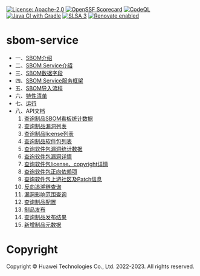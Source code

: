 [![License: Apache-2.0](https://img.shields.io/badge/License-Apache_2.0-blue.svg)](https://raw.githubusercontent.com/opensourceways/sbom-service/main/LICENSE)
[![OpenSSF Scorecard](https://api.securityscorecards.dev/projects/github.com/opensourceways/sbom-service/badge)](https://api.securityscorecards.dev/projects/github.com/opensourceways/sbom-service)
[![CodeQL](https://github.com/opensourceways/sbom-service/actions/workflows/codeql.yml/badge.svg)](https://github.com/opensourceways/sbom-service/actions/workflows/codeql.yml)
[![Java CI with Gradle](https://github.com/opensourceways/sbom-service/actions/workflows/gradle.yml/badge.svg)](https://github.com/opensourceways/sbom-service/actions/workflows/gradle.yml)
[![SLSA 3](https://slsa.dev/images/gh-badge-level3.svg)](https://slsa.dev)
[![Renovate enabled](https://img.shields.io/badge/renovate-enabled-brightgreen.svg)](https://renovatebot.com/)

# sbom-service

* 一、[SBOM介绍](doc/sbom/whatIsSbom.md)
* 二、[SBOM Service介绍](doc/sbom/sbomService.md)
* 三、[SBOM数据字段](doc/sbom/sbomFields.md)
* 四、[SBOM Service服务框架](doc/module/module.md)
* 五、[SBOM导入流程](doc/import_sbom/importSbom.md)
* 六、[特性清单](doc/features/features.md)
* 七、[运行](doc/run/howToRun.md)
* 八、API文档
  1. [查询制品SBOM看板统计数据](doc/api/查询制品SBOM看板统计数据.md)
  2. [查询制品漏洞列表](doc/api/查询制品漏洞列表.md)
  3. [查询制品license列表](doc/api/查询制品license列表.md)
  4. [查询制品软件包列表](doc/api/查询制品软件包列表.md)
  5. [查询软件包漏洞统计数据](doc/api/查询软件包漏洞统计数据.md)
  6. [查询软件包漏洞详情](doc/api/查询软件包漏洞详情.md)
  7. [查询软件包license、copyright详情](doc/api/查询软件包license、copyright详情.md)
  8. [查询软件包正向依赖项](doc/api/查询软件包正向依赖项.md)
  9. [查询软件包上游社区及Patch信息](doc/api/查询软件包上游社区及Patch信息.md)
  10. [反向追溯链查询](doc/api/反向追溯链查询.md)
  11. [漏洞影响范围查询](doc/api/漏洞影响范围查询.md)
  12. [查询制品配置](doc/api/查询制品配置.md)
  13. [制品发布](doc/api/制品发布.md)
  14. [查询制品发布结果](doc/api/查询制品发布结果.md)
  15. [新增制品元数据](doc/api/新增制品元数据.md)

# Copyright
Copyright © Huawei Technologies Co., Ltd. 2022-2023. All rights reserved.
